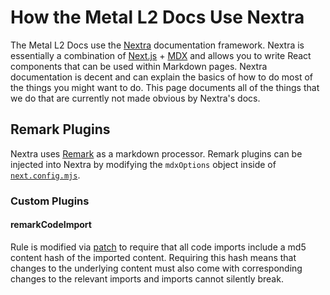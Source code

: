 # How the Metal L2 Docs Use Nextra

The Metal L2 Docs use the [Nextra](https://nextra.site/) documentation framework.
Nextra is essentially a combination of [Next.js](https://nextjs.org/) + [MDX](https://mdxjs.com/) and allows you to write React components that can be used within Markdown pages.
Nextra documentation is decent and can explain the basics of how to do most of the things you might want to do.
This page documents all of the things that we do that are currently not made obvious by Nextra's docs.

## Remark Plugins

Nextra uses [Remark](https://github.com/remarkjs/remark) as a markdown processor.
Remark plugins can be injected into Nextra by modifying the `mdxOptions` object inside of [`next.config.mjs`](/next.config.mjs).

### Custom Plugins

#### remarkCodeImport

Rule is modified via [patch](/patches/remark-code-import@1.2.0.patch) to require that all code imports include a md5 content hash of the imported content.
Requiring this hash means that changes to the underlying content must also come with corresponding changes to the relevant imports and imports cannot silently break.
